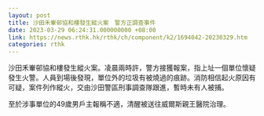 ```yaml
---
layout: post
title: 沙田禾輋邨協和樓發生縱火案　警方正調查事件
date: 2023-03-29 06:24:31.000000000 +08:00
link: https://news.rthk.hk/rthk/ch/component/k2/1694042-20230329.htm
categories: rthk
---
```


沙田禾輋邨協和樓發生縱火案。凌晨兩時許，警方接獲報案，指上址一個單位懷疑發生火警。人員到場後發現，單位外的垃圾有被燒過的痕跡。消防相信起火原因有可疑，案件列作縱火，交由沙田警區刑事調查隊跟進，暫時未有人被捕。

至於涉事單位的49歲男戶主報稱不適，清醒被送往威爾斯親王醫院治理。
